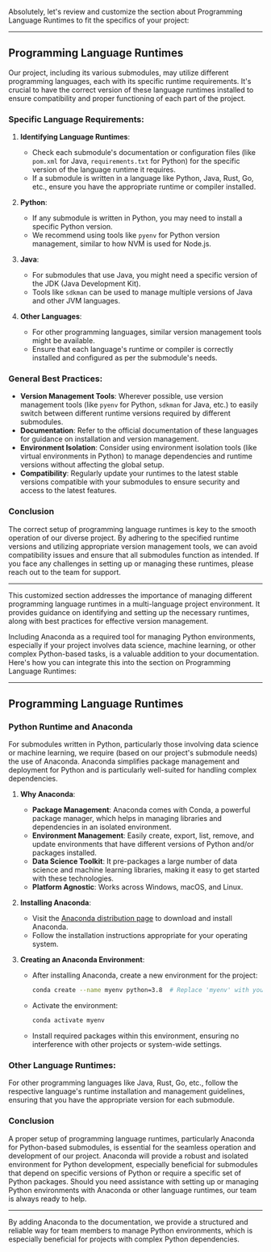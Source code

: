 Absolutely, let's review and customize the section about Programming Language Runtimes to fit the specifics of your project:

---

## Programming Language Runtimes

Our project, including its various submodules, may utilize different programming languages, each with its specific runtime requirements. It's crucial to have the correct version of these language runtimes installed to ensure compatibility and proper functioning of each part of the project.

### Specific Language Requirements:

1. **Identifying Language Runtimes**:
   - Check each submodule's documentation or configuration files (like `pom.xml` for Java, `requirements.txt` for Python) for the specific version of the language runtime it requires.
   - If a submodule is written in a language like Python, Java, Rust, Go, etc., ensure you have the appropriate runtime or compiler installed.

2. **Python**:
   - If any submodule is written in Python, you may need to install a specific Python version.
   - We recommend using tools like `pyenv` for Python version management, similar to how NVM is used for Node.js.

3. **Java**:
   - For submodules that use Java, you might need a specific version of the JDK (Java Development Kit).
   - Tools like `sdkman` can be used to manage multiple versions of Java and other JVM languages.

4. **Other Languages**:
   - For other programming languages, similar version management tools might be available.
   - Ensure that each language's runtime or compiler is correctly installed and configured as per the submodule's needs.

### General Best Practices:

- **Version Management Tools**: Wherever possible, use version management tools (like `pyenv` for Python, `sdkman` for Java, etc.) to easily switch between different runtime versions required by different submodules.
- **Documentation**: Refer to the official documentation of these languages for guidance on installation and version management.
- **Environment Isolation**: Consider using environment isolation tools (like virtual environments in Python) to manage dependencies and runtime versions without affecting the global setup.
- **Compatibility**: Regularly update your runtimes to the latest stable versions compatible with your submodules to ensure security and access to the latest features.

### Conclusion

The correct setup of programming language runtimes is key to the smooth operation of our diverse project. By adhering to the specified runtime versions and utilizing appropriate version management tools, we can avoid compatibility issues and ensure that all submodules function as intended. If you face any challenges in setting up or managing these runtimes, please reach out to the team for support.

---

This customized section addresses the importance of managing different programming language runtimes in a multi-language project environment. It provides guidance on identifying and setting up the necessary runtimes, along with best practices for effective version management.

Including Anaconda as a required tool for managing Python environments, especially if your project involves data science, machine learning, or other complex Python-based tasks, is a valuable addition to your documentation. Here's how you can integrate this into the section on Programming Language Runtimes:

---

## Programming Language Runtimes

### Python Runtime and Anaconda

For submodules written in Python, particularly those involving data science or machine learning, we require (based on our project's submodule needs) the use of Anaconda. Anaconda simplifies package management and deployment for Python and is particularly well-suited for handling complex dependencies.

1. **Why Anaconda**:
   - **Package Management**: Anaconda comes with Conda, a powerful package manager, which helps in managing libraries and dependencies in an isolated environment.
   - **Environment Management**: Easily create, export, list, remove, and update environments that have different versions of Python and/or packages installed.
   - **Data Science Toolkit**: It pre-packages a large number of data science and machine learning libraries, making it easy to get started with these technologies.
   - **Platform Agnostic**: Works across Windows, macOS, and Linux.

2. **Installing Anaconda**:
   - Visit the [Anaconda distribution page](https://www.anaconda.com/products/individual) to download and install Anaconda.
   - Follow the installation instructions appropriate for your operating system.

3. **Creating an Anaconda Environment**:
   - After installing Anaconda, create a new environment for the project:
     ```bash
     conda create --name myenv python=3.8  # Replace 'myenv' with your environment name and '3.8' with the required Python version
     ```
   - Activate the environment:
     ```bash
     conda activate myenv
     ```
   - Install required packages within this environment, ensuring no interference with other projects or system-wide settings.

### Other Language Runtimes:

For other programming languages like Java, Rust, Go, etc., follow the respective language's runtime installation and management guidelines, ensuring that you have the appropriate version for each submodule.

### Conclusion

A proper setup of programming language runtimes, particularly Anaconda for Python-based submodules, is essential for the seamless operation and development of our project. Anaconda will provide a robust and isolated environment for Python development, especially beneficial for submodules that depend on specific versions of Python or require a specific set of Python packages. Should you need assistance with setting up or managing Python environments with Anaconda or other language runtimes, our team is always ready to help.

---

By adding Anaconda to the documentation, we provide a structured and reliable way for team members to manage Python environments, which is especially beneficial for projects with complex Python dependencies.